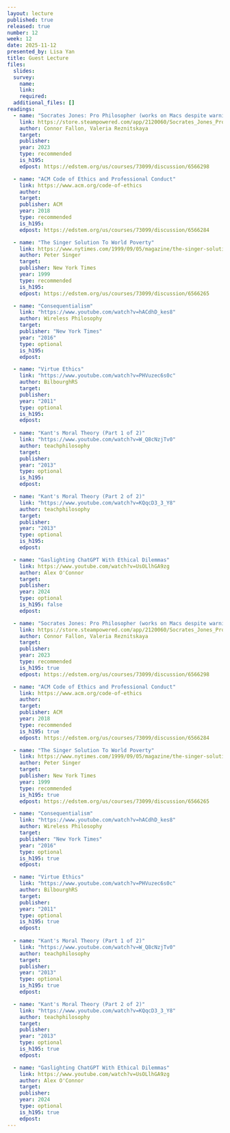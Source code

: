 ```yaml
---
layout: lecture
published: true
released: true
number: 12
week: 12
date: 2025-11-12
presented_by: Lisa Yan
title: Guest Lecture
files:
  slides: 
  survey:
    name: 
    link: 
    required: 
  additional_files: []
readings:
  - name: "Socrates Jones: Pro Philosopher (works on Macs despite warnings!)" 
    link: https://store.steampowered.com/app/2120060/Socrates_Jones_Pro_Philosopher/
    author: Connor Fallon, Valeria Reznitskaya
    target: 
    publisher:
    year: 2023   
    type: recommended
    is_h195: 
    edpost: https://edstem.org/us/courses/73099/discussion/6566298

  - name: "ACM Code of Ethics and Professional Conduct"
    link: https://www.acm.org/code-of-ethics
    author: 
    target:
    publisher: ACM 
    year: 2018   
    type: recommended
    is_h195:
    edpost: https://edstem.org/us/courses/73099/discussion/6566284

  - name: "The Singer Solution To World Poverty" 
    link: https://www.nytimes.com/1999/09/05/magazine/the-singer-solution-to-world-poverty.html
    author: Peter Singer
    target: 
    publisher: New York Times
    year: 1999   
    type: recommended
    is_h195: 
    edpost: https://edstem.org/us/courses/73099/discussion/6566265

  - name: "Consequentialism"
    link: "https://www.youtube.com/watch?v=hACdhD_kes8"
    author: Wireless Philosophy
    target:
    publisher: "New York Times"
    year: "2016"
    type: optional
    is_h195:
    edpost: 

  - name: "Virtue Ethics"    
    link: "https://www.youtube.com/watch?v=PHVuzec6s0c"
    author: BilbourghRS
    target:
    publisher:
    year: "2011"
    type: optional
    is_h195: 
    edpost: 
    
  - name: "Kant's Moral Theory (Part 1 of 2)"
    link: "https://www.youtube.com/watch?v=W_Q8cNzjTv0"
    author: teachphilosophy
    target:
    publisher: 
    year: "2013"
    type: optional
    is_h195: 
    edpost: 

  - name: "Kant's Moral Theory (Part 2 of 2)"
    link: "https://www.youtube.com/watch?v=KQqcD3_3_Y8"
    author: teachphilosophy
    target:
    publisher: 
    year: "2013"
    type: optional
    is_h195: 
    edpost:     

  - name: "Gaslighting ChatGPT With Ethical Dilemmas"
    link: https://www.youtube.com/watch?v=UsOLlhGA9zg
    author: Alex O'Connor
    target:
    publisher:
    year: 2024
    type: optional
    is_h195: false
    edpost: 

  - name: "Socrates Jones: Pro Philosopher (works on Macs despite warnings!)" 
    link: https://store.steampowered.com/app/2120060/Socrates_Jones_Pro_Philosopher/
    author: Connor Fallon, Valeria Reznitskaya
    target: 
    publisher:
    year: 2023   
    type: recommended
    is_h195: true
    edpost: https://edstem.org/us/courses/73099/discussion/6566298

  - name: "ACM Code of Ethics and Professional Conduct"
    link: https://www.acm.org/code-of-ethics
    author: 
    target:
    publisher: ACM 
    year: 2018   
    type: recommended
    is_h195: true
    edpost: https://edstem.org/us/courses/73099/discussion/6566284

  - name: "The Singer Solution To World Poverty" 
    link: https://www.nytimes.com/1999/09/05/magazine/the-singer-solution-to-world-poverty.html
    author: Peter Singer
    target: 
    publisher: New York Times
    year: 1999   
    type: recommended
    is_h195: true
    edpost: https://edstem.org/us/courses/73099/discussion/6566265

  - name: "Consequentialism"
    link: "https://www.youtube.com/watch?v=hACdhD_kes8"
    author: Wireless Philosophy
    target:
    publisher: "New York Times"
    year: "2016"
    type: optional
    is_h195: true
    edpost: 

  - name: "Virtue Ethics"    
    link: "https://www.youtube.com/watch?v=PHVuzec6s0c"
    author: BilbourghRS
    target:
    publisher:
    year: "2011"
    type: optional
    is_h195: true
    edpost: 
    
  - name: "Kant's Moral Theory (Part 1 of 2)"
    link: "https://www.youtube.com/watch?v=W_Q8cNzjTv0"
    author: teachphilosophy
    target:
    publisher: 
    year: "2013"
    type: optional
    is_h195: true
    edpost: 

  - name: "Kant's Moral Theory (Part 2 of 2)"
    link: "https://www.youtube.com/watch?v=KQqcD3_3_Y8"
    author: teachphilosophy
    target:
    publisher: 
    year: "2013"
    type: optional
    is_h195: true
    edpost:   

  - name: "Gaslighting ChatGPT With Ethical Dilemmas"
    link: https://www.youtube.com/watch?v=UsOLlhGA9zg
    author: Alex O'Connor
    target:
    publisher:
    year: 2024
    type: optional
    is_h195: true
    edpost: 
---
```

